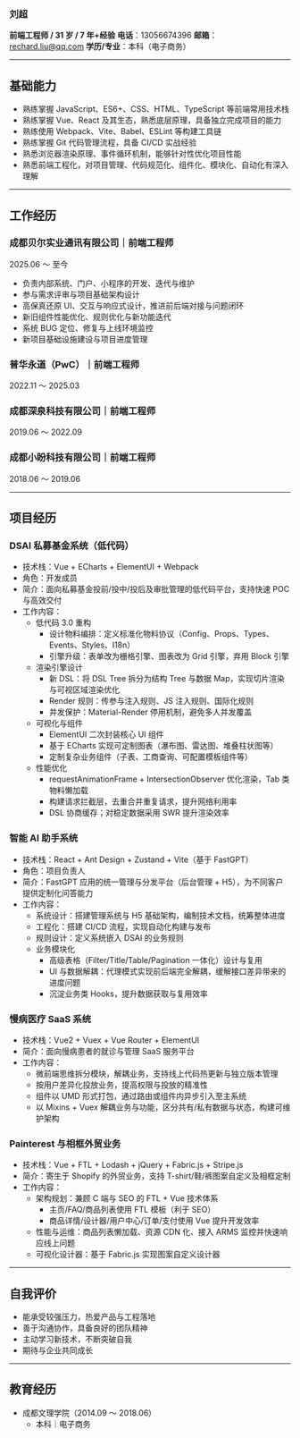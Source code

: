 ### 刘超

**前端工程师 / 31 岁 / 7 年+经验**
**电话**：13056674396
**邮箱**：rechard.liu@qq.com
**学历/专业**：本科（电子商务）

---

## 基础能力

- 熟练掌握 JavaScript、ES6+、CSS、HTML、TypeScript 等前端常用技术栈
- 熟练掌握 Vue、React 及其生态，熟悉底层原理，具备独立完成项目的能力
- 熟练使用 Webpack、Vite、Babel、ESLint 等构建工具链
- 熟练掌握 Git 代码管理流程，具备 CI/CD 实战经验
- 熟悉浏览器渲染原理、事件循环机制，能够针对性优化项目性能
- 熟悉前端工程化，对项目管理、代码规范化、组件化、模块化、自动化有深入理解

---

## 工作经历

### 成都贝尔实业通讯有限公司｜前端工程师
2025.06 ～ 至今
- 负责内部系统、门户、小程序的开发、迭代与维护
- 参与需求评审与项目基础架构设计
- 高保真还原 UI、交互与响应式设计，推进前后端对接与问题闭环
- 新旧组件性能优化、规则优化与新功能迭代
- 系统 BUG 定位、修复与上线环境监控
- 新项目基础设施建设与项目进度管理

### 普华永道（PwC）｜前端工程师
2022.11 ～ 2025.03

### 成都深泉科技有限公司｜前端工程师
2019.06 ～ 2022.09

### 成都小盼科技有限公司｜前端工程师
2018.06 ～ 2019.06

---

## 项目经历

### DSAI 私募基金系统（低代码）
- 技术栈：Vue + ECharts + ElementUI + Webpack
- 角色：开发成员
- 简介：面向私募基金投前/投中/投后及审批管理的低代码平台，支持快速 POC 与高效交付
- 工作内容：
  - 低代码 3.0 重构
    - 设计物料编排：定义标准化物料协议（Config、Props、Types、Events、Styles、I18n）
    - 引擎升级：表单改为栅格引擎、图表改为 Grid 引擎，弃用 Block 引擎
  - 渲染引擎设计
    - 新 DSL：将 DSL Tree 拆分为结构 Tree 与数据 Map，实现切片渲染与可视区域渲染优化
    - Render 规则：传参与注入规则、JS 注入规则、国际化规则
    - 并发保护：Material-Render 停用机制，避免多人并发覆盖
  - 可视化与组件
    - ElementUI 二次封装核心 UI 组件
    - 基于 ECharts 实现可定制图表（瀑布图、雷达图、堆叠柱状图等）
    - 定制复杂业务组件（子表、工商查询、可配置模板组件等）
  - 性能优化
    - requestAnimationFrame + IntersectionObserver 优化渲染，Tab 类物料懒加载
    - 构建请求拦截层，去重合并重复请求，提升网络利用率
    - DSL 协商缓存；对稳定数据采用 SWR 提升渲染效率

### 智能 AI 助手系统
- 技术栈：React + Ant Design + Zustand + Vite（基于 FastGPT）
- 角色：项目负责人
- 简介：FastGPT 应用的统一管理与分发平台（后台管理 + H5），为不同客户提供定制化问答能力
- 工作内容：
  - 系统设计：搭建管理系统与 H5 基础架构，编制技术文档，统筹整体进度
  - 工程化：搭建 CI/CD 流程，实现自动化构建与发布
  - 规则设计：定义系统嵌入 DSAI 的业务规则
  - 业务模块化
    - 高级表格（Filter/Title/Table/Pagination 一体化）设计与复用
    - UI 与数据解耦：代理模式实现前后端完全解耦，缓解接口差异带来的进度问题
    - 沉淀业务类 Hooks，提升数据获取与复用效率

### 慢病医疗 SaaS 系统
- 技术栈：Vue2 + Vuex + Vue Router + ElementUI
- 简介：面向慢病患者的就诊与管理 SaaS 服务平台
- 工作内容：
  - 微前端思维拆分模块，解耦业务，支持线上代码热更新与独立版本管理
  - 按用户差异化投放业务，提高权限与投放的精准性
  - 组件以 UMD 形式打包，通过路由或组件内异步引入至主系统
  - 以 Mixins + Vuex 解耦业务与功能，区分共有/私有数据与状态，构建可维护架构

### Painterest 与相框外贸业务
- 技术栈：Vue + FTL + Lodash + jQuery + Fabric.js + Stripe.js
- 简介：寄生于 Shopify 的外贸业务，支持 T-shirt/鞋/裤图案自定义及相框定制
- 工作内容：
  - 架构规划：兼顾 C 端与 SEO 的 FTL + Vue 技术体系
    - 主页/FAQ/商品列表使用 FTL 模板（利于 SEO）
    - 商品详情/设计器/用户中心/订单/支付使用 Vue 提升开发效率
  - 性能与运维：商品列表懒加载、资源 CDN 化、接入 ARMS 监控并快速响应线上问题
  - 可视化设计器：基于 Fabric.js 实现图案自定义设计器

---

## 自我评价

- 能承受较强压力，热爱产品与工程落地
- 善于沟通协作，具备良好的团队精神
- 主动学习新技术，不断突破自我
- 期待与企业共同成长

---

## 教育经历

- 成都文理学院（2014.09 ～ 2018.06）
  - 本科｜电子商务
